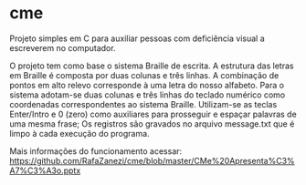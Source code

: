 # cme
Projeto simples em C para auxiliar pessoas com deficiência visual a escreverem no computador.

  O projeto tem como base o sistema Braille de escrita. A estrutura das letras em Braille é composta por duas colunas e três linhas. A combinação de pontos em alto relevo corresponde à uma letra do nosso alfabeto.
  Para o sistema adotam-se duas colunas e três linhas do teclado numérico como coordenadas correspondentes ao sistema Braille. Utilizam-se as teclas Enter/Intro e 0 (zero) como auxiliares para prosseguir e espaçar palavras de uma mesma frase; 
  Os registros são gravados no arquivo message.txt que é limpo à cada execução do programa. 
  
Mais informações do funcionamento acessar: 
  https://github.com/RafaZanezi/cme/blob/master/CMe%20Apresenta%C3%A7%C3%A3o.pptx
